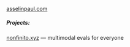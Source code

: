 [asselinpaul.com](https://asselinpaul.com)

##### Projects:

[nonfinito.xyz](https://nonfinito.xyz) — multimodal evals for everyone
